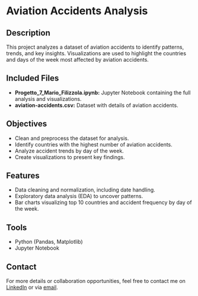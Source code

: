 # Aviation Accidents Analysis

## Description
This project analyzes a dataset of aviation accidents to identify patterns, trends, and key insights. Visualizations are used to highlight the countries and days of the week most affected by aviation accidents.

## Included Files
- **Progetto_7_Mario_Filizzola.ipynb:** Jupyter Notebook containing the full analysis and visualizations.
- **aviation-accidents.csv:** Dataset with details of aviation accidents.

## Objectives
- Clean and preprocess the dataset for analysis.  
- Identify countries with the highest number of aviation accidents.  
- Analyze accident trends by day of the week.  
- Create visualizations to present key findings.

## Features
- Data cleaning and normalization, including date handling.  
- Exploratory data analysis (EDA) to uncover patterns.  
- Bar charts visualizing top 10 countries and accident frequency by day of the week.

## Tools
- Python (Pandas, Matplotlib)  
- Jupyter Notebook

## Contact
For more details or collaboration opportunities, feel free to contact me on [LinkedIn](https://www.linkedin.com/in/mario-filizzola-58798a206/) or via [email](mailto:filizzolamario@gmail.com).
